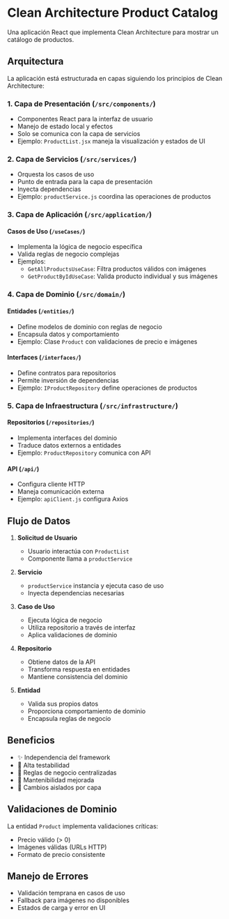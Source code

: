 # Clean Architecture Product Catalog

Una aplicación React que implementa Clean Architecture para mostrar un catálogo de productos.

## Arquitectura

La aplicación está estructurada en capas siguiendo los principios de Clean Architecture:

### 1. Capa de Presentación (`/src/components/`)
- Componentes React para la interfaz de usuario
- Manejo de estado local y efectos
- Solo se comunica con la capa de servicios
- Ejemplo: `ProductList.jsx` maneja la visualización y estados de UI

### 2. Capa de Servicios (`/src/services/`)
- Orquesta los casos de uso
- Punto de entrada para la capa de presentación
- Inyecta dependencias
- Ejemplo: `productService.js` coordina las operaciones de productos

### 3. Capa de Aplicación (`/src/application/`)
#### Casos de Uso (`/useCases/`)
- Implementa la lógica de negocio específica
- Valida reglas de negocio complejas
- Ejemplos:
  - `GetAllProductsUseCase`: Filtra productos válidos con imágenes
  - `GetProductByIdUseCase`: Valida producto individual y sus imágenes

### 4. Capa de Dominio (`/src/domain/`)
#### Entidades (`/entities/`)
- Define modelos de dominio con reglas de negocio
- Encapsula datos y comportamiento
- Ejemplo: Clase `Product` con validaciones de precio e imágenes

#### Interfaces (`/interfaces/`)
- Define contratos para repositorios
- Permite inversión de dependencias
- Ejemplo: `IProductRepository` define operaciones de productos

### 5. Capa de Infraestructura (`/src/infrastructure/`)
#### Repositorios (`/repositories/`)
- Implementa interfaces del dominio
- Traduce datos externos a entidades
- Ejemplo: `ProductRepository` comunica con API

#### API (`/api/`)
- Configura cliente HTTP
- Maneja comunicación externa
- Ejemplo: `apiClient.js` configura Axios

## Flujo de Datos

1. **Solicitud de Usuario**
   - Usuario interactúa con `ProductList`
   - Componente llama a `productService`

2. **Servicio**
   - `productService` instancia y ejecuta caso de uso
   - Inyecta dependencias necesarias

3. **Caso de Uso**
   - Ejecuta lógica de negocio
   - Utiliza repositorio a través de interfaz
   - Aplica validaciones de dominio

4. **Repositorio**
   - Obtiene datos de la API
   - Transforma respuesta en entidades
   - Mantiene consistencia del dominio

5. **Entidad**
   - Valida sus propios datos
   - Proporciona comportamiento de dominio
   - Encapsula reglas de negocio

## Beneficios

- ✨ Independencia del framework
- 🧪 Alta testabilidad
- 🎯 Reglas de negocio centralizadas
- 🔧 Mantenibilidad mejorada
- 🔄 Cambios aislados por capa

## Validaciones de Dominio

La entidad `Product` implementa validaciones críticas:
- Precio válido (> 0)
- Imágenes válidas (URLs HTTP)
- Formato de precio consistente

## Manejo de Errores

- Validación temprana en casos de uso
- Fallback para imágenes no disponibles
- Estados de carga y error en UI
